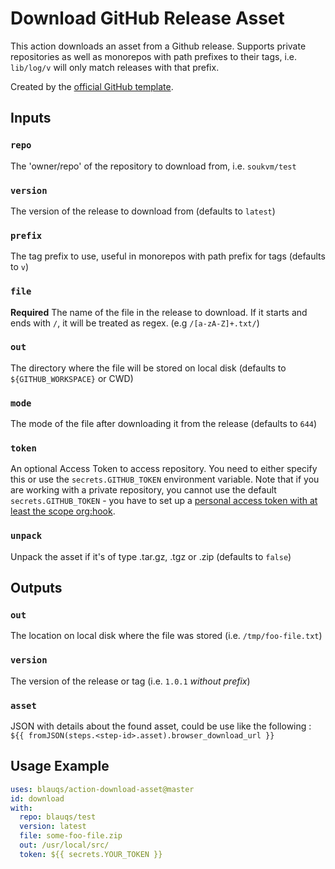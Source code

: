 # Download GitHub Release Asset

This action downloads an asset from a Github release. Supports private repositories as well as monorepos with path prefixes to their tags, i.e. `lib/log/v` will only match releases with that prefix.

Created by the [official GitHub template](https://github.com/actions/typescript-action).

## Inputs

### `repo`

The 'owner/repo' of the repository to download from, i.e. `soukvm/test`

### `version`

The version of the release to download from (defaults to `latest`)

### `prefix`

The tag prefix to use, useful in monorepos with path prefix for tags (defaults to `v`)

### `file`

**Required** The name of the file in the release to download. If it starts and ends with `/`, it will be treated as regex. (e.g `/[a-zA-Z]+.txt/`)

### `out`

The directory where the file will be stored on local disk (defaults to `${GITHUB_WORKSPACE}` or CWD)

### `mode`

The mode of the file after downloading it from the release (defaults to `644`)

### `token`
An optional Access Token to access repository. You need to either specify this or use the ``secrets.GITHUB_TOKEN`` environment variable. Note that if you are working with a private repository, you cannot use the default ``secrets.GITHUB_TOKEN`` - you have to set up a [personal access token with at least the scope org:hook](https://github.com/dsaltares/fetch-gh-release-asset/issues/10#issuecomment-668665447).

### `unpack`

Unpack the asset if it's of type .tar.gz, .tgz or .zip (defaults to `false`)

## Outputs

### `out`

The location on local disk where the file was stored (i.e. `/tmp/foo-file.txt`)

### `version`

The version of the release or tag (i.e. `1.0.1` *without prefix*)

### `asset`

JSON with details about the found asset, could be use like the following : `${{ fromJSON(steps.<step-id>.asset).browser_download_url }}`

## Usage Example

```yaml
uses: blauqs/action-download-asset@master
id: download
with:
  repo: blauqs/test
  version: latest
  file: some-foo-file.zip
  out: /usr/local/src/
  token: ${{ secrets.YOUR_TOKEN }}
```
